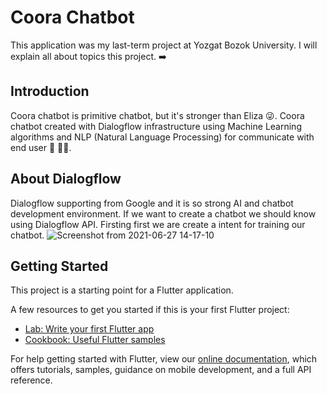 # Coora Chatbot
This application was my last-term project at Yozgat Bozok University. I will explain all about topics this project. ➡️

## Introduction 
Coora chatbot is primitive chatbot, but it's stronger than Eliza 😜. Coora chatbot created with Dialogflow infrastructure using Machine Learning algorithms and NLP (Natural Language Processing) for communicate with end user 🤖 🧑‍💻. 

## About Dialogflow
Dialogflow supporting from Google and it is so strong AI and chatbot development environment. If we want to create a chatbot we should know using Dialogflow API.
Firsting first we are create a intent for training our chatbot. 
![Screenshot from 2021-06-27 14-17-10](https://user-images.githubusercontent.com/32255510/123542466-80047d00-d752-11eb-9cce-d03faf03d839.png)


## Getting Started

This project is a starting point for a Flutter application.

A few resources to get you started if this is your first Flutter project:

- [Lab: Write your first Flutter app](https://flutter.dev/docs/get-started/codelab)
- [Cookbook: Useful Flutter samples](https://flutter.dev/docs/cookbook)

For help getting started with Flutter, view our
[online documentation](https://flutter.dev/docs), which offers tutorials,
samples, guidance on mobile development, and a full API reference.
